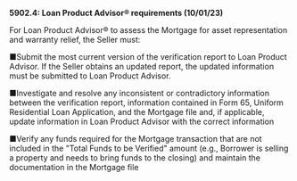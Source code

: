 **5902.4: Loan Product Advisor® requirements (10/01/23)**

For Loan Product Advisor® to assess the Mortgage for asset
representation and warranty relief, the Seller must:

■Submit the most current version of the verification report to Loan
Product Advisor. If the Seller obtains an updated report, the updated
information must be submitted to Loan Product Advisor.

■Investigate and resolve any inconsistent or contradictory information
between the verification report, information contained in Form 65,
Uniform Residential Loan Application, and the Mortgage file and, if
applicable, update information in Loan Product Advisor with the correct
information

■Verify any funds required for the Mortgage transaction that are not
included in the "Total Funds to be Verified" amount (e.g., Borrower is
selling a property and needs to bring funds to the closing) and maintain
the documentation in the Mortgage file